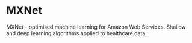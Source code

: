 # MXNet
MXNet - optimised machine learning for Amazon Web Services. Shallow and deep learning algorithms applied to healthcare data.
